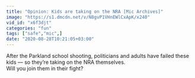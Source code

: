 ```yaml
---
title: "Opinion: Kids are taking on the NRA [Mic Archives]"
image: "https://s1.dmcdn.net/v/N8gvP1VHnEWlCxApK/x240"
vid_id: "x6f3djt"
categories: "fun"
tags: ["safe","mic",]
date: "2020-08-28T10:21:05+03:00"
---
```

After the Parkland school shooting, politicians and adults have failed these kids — so they’re taking on the NRA themselves.  <br>Will you join them in their fight?
